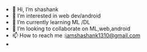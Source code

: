 - 👋 Hi, I’m shashank
- 👀 I’m interested in web dev/android
- 🌱 I’m currently learning ML /DL
- 💞️ I’m looking to collaborate on ML,web,android
- 📫 How to reach me :iamshashank1310@gmail.com
- 

<!---
shashank1310/shashank1310 is a ✨ special ✨ repository because its `README.md` (this file) appears on your GitHub profile.
You can click the Preview link to take a look at your changes.
--->

